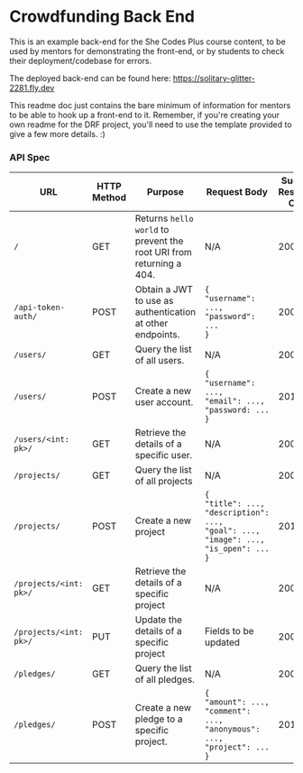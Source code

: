 # Crowdfunding Back End

This is an example back-end for the She Codes Plus course content, to be used by mentors for demonstrating the front-end, or by students to check their deployment/codebase for errors.

The deployed back-end can be found here: https://solitary-glitter-2281.fly.dev

This readme doc just contains the bare minimum of information for mentors to be able to hook up a front-end to it. Remember, if you're creating your own readme for the DRF project, you'll need to use the template provided to give a few more details. :) 

### API Spec

| URL                    | HTTP Method | Purpose                                                             | Request Body                                                                                                    | Success Response Code | Authentication/Authorisation                                         |
| ---------------------- | ----------- | ------------------------------------------------------------------- | --------------------------------------------------------------------------------------------------------------- | --------------------- | -------------------------------------------------------------------- |
| `/`                    | GET       | Returns `hello world` to prevent the root URI from returning a 404. | N/A                                                                                                             | 200                   | None                                                                 |
| `/api-token-auth/`     | POST        | Obtain a JWT to use as authentication at other endpoints.           | `{`<br>`"username": ...,`<br>`"password": ...`<br>`}`                                                           | 200                   | Supply the correct username/password combo.                          |
| `/users/`              | GET         | Query the list of all users.                                        | N/A                                                                                                             | 200                   | None                                                                 |
| `/users/`              | POST        | Create a new user account.                                          | `{`<br>`"username": ...,`<br>`"email": ...,`<br>`"password: ...`<br>`}`                                         | 201                   | None                                                                 |
| `/users/<int: pk>/`    | GET         | Retrieve the details of a specific user.                            | N/A                                                                                                             | 200                   | None                                                                 |
| `/projects/`           | GET         | Query the list of all projects                                      | N/A                                                                                                             | 200                   | None                                                                 |
| `/projects/`           | POST        | Create a new project                                                | `{`<br>`"title": ...,`<br>`"description": ...,`<br>`"goal": ...,`<br>`"image": ...,`<br>`"is_open": ...`<br>`}` | 201                   | Bearer token (prefix: "Token ")                                      |
| `/projects/<int: pk>/` | GET         | Retrieve the details of a specific project                          | N/A                                                                                                             | 200                   | None                                                                 |
| `/projects/<int: pk>/` | PUT         | Update the details of a specific project                            | Fields to be updated                                                                                            | 200                   | Bearer token (prefix: "Token ". Must be the creator of the project.) |
| `/pledges/`            | GET         | Query the list of all pledges.                                      | N/A                                                                                                             | 200                   | None                                                                 |
| `/pledges/`            | POST        | Create a new pledge to a specific project.                          | `{`<br>`"amount": ...,`<br>`"comment": ...,`<br>`"anonymous": ...,`<br>`"project": ...`<br>`}`                  | 201                   | Bearer token (prefix: "Token ")                                      |
